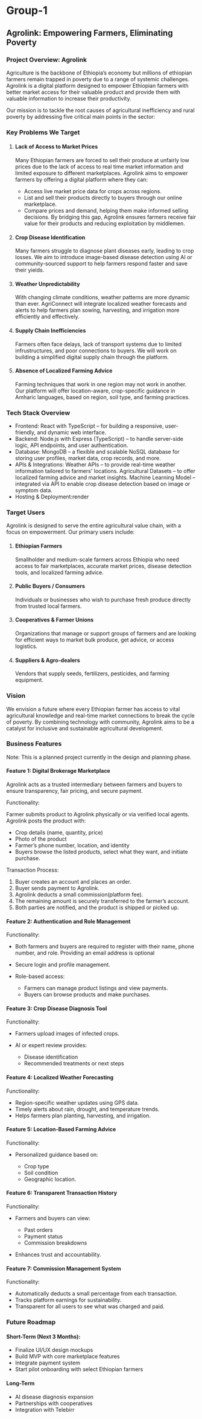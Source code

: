 # Group-1
## Agrolink: Empowering Farmers, Eliminating Poverty
### Project Overview: Agrolink
Agriculture is the backbone of Ethiopia’s economy but millions of ethiopian farmers remain trapped in poverty due to a range of systemic challenges. Agrolink is a digital platform designed to empower Ethiopian farmers with better market access for their valuable product and provide them with valuable information to increase their productivity.

Our mission is to tackle the root causes of agricultural inefficiency and rural poverty by addressing five critical main points in the sector:
### Key Problems We Target
1. #### Lack of Access to Market Prices
   Many Ethiopian farmers are forced to sell their produce at unfairly low prices due to the lack of access to real time market information and limited exposure to             different marketplaces.
   Agrolink aims to empower farmers by offering a digital platform where they can:
     * Access live market price data for crops across regions.
     * List and sell their products directly to buyers through our online marketplace.
     * Compare prices and demand, helping them make informed selling decisions.
   By bridging this gap, Agrolink ensures farmers receive fair value for their products and reducing exploitation by middlemen.

2. #### Crop Disease Identification
   Many farmers struggle to diagnose plant diseases early, leading to crop losses. We aim to introduce image-based disease detection using AI or community-sourced support      to help farmers respond faster and save their yields.
3. #### Weather Unpredictability
   With changing climate conditions, weather patterns are more dynamic than ever. AgriConnect will integrate localized weather forecasts and alerts to help farmers plan         sowing, harvesting, and irrigation more efficiently and effectively.
4. #### Supply Chain Inefficiencies
   Farmers often face delays, lack of transport systems due to limited infrustructures, and poor connections to buyers. We will work on building a simplified digital supply     chain through the platform.
5. #### Absence of Localized Farming Advice
   Farming techniques that work in one region may not work in another. Our platform will offer location-aware, crop-specific guidance in Amharic languages, based on region,    soil type, and farming practices.


### Tech Stack Overview
- Frontend:
  React with TypeScript – for building a responsive, user-friendly, and dynamic web interface.
- Backend:
  Node.js with Express (TypeScript) – to handle server-side logic, API endpoints, and user authentication.
- Database:
  MongoDB – a flexible and scalable NoSQL database for storing user profiles, market data, crop records, and more.
- APIs & Integrations:
  Weather APIs – to provide real-time weather information tailored to farmers' locations.
  Agricultural Datasets – to offer localized farming advice and market insights.
  Machine Learning Model – integrated via API to enable crop disease detection based on image or symptom data.
- Hosting & Deployment:render

### Target Users
Agrolink is designed to serve the entire agricultural value chain, with a focus on empowerment. Our primary users include:

1. #### Ethiopian Farmers
   Smallholder and medium-scale farmers across Ethiopia who need access to fair marketplaces, accurate market prices, disease detection tools, and localized farming advice.

2. #### Public Buyers / Consumers
   Individuals or businesses who wish to purchase fresh produce directly from trusted local farmers.

3. #### Cooperatives & Farmer Unions
   Organizations that manage or support groups of farmers and are looking for efficient ways to market bulk produce, get advice, or access logistics.

4. #### Suppliers & Agro-dealers
   Vendors that supply seeds, fertilizers, pesticides, and farming equipment.
  

### Vision
We envision a future where every Ethiopian farmer has access to vital agricultural knowledge and real-time market connections to break the cycle of poverty. By combining technology with community, Agrolink aims to be a catalyst for inclusive and sustainable agricultural development.

### Business Features

Note: This is a planned project currently in the design and planning phase.

#### Feature 1: Digital Brokerage Marketplace

Agrolink acts as a trusted intermediary between farmers and buyers to ensure transparency, fair pricing, and secure payment.

Functionality:

Farmer submits product to Agrolink physically or via verified local agents.
Agrolink posts the product with:

  * Crop details (name, quantity, price)
  * Photo of the product
  * Farmer’s phone number, location, and identity
* Buyers browse the listed products, select what they want, and initiate purchase.

Transaction Process:

1. Buyer creates an account and places an order.
2. Buyer sends payment to Agrolink.
3. Agrolink deducts a small commission(platform fee).
4. The remaining amount is securely transferred to the farmer’s account.
5. Both parties are notified, and the product is shipped or picked up.

#### Feature 2: Authentication and Role Management

Functionality:

* Both farmers and buyers are required to register with their name, phone number, and role. Providing an email address is optional
* Secure login and profile management.
* Role-based access:

  * Farmers can manage product listings and view payments.
  * Buyers can browse products and make purchases.

#### Feature 3: Crop Disease Diagnosis Tool

Functionality:

* Farmers upload images of infected crops.
* AI or expert review provides:

  * Disease identification
  * Recommended treatments or next steps

#### Feature 4: Localized Weather Forecasting

Functionality:

* Region-specific weather updates using GPS data.
* Timely alerts about rain, drought, and temperature trends.
* Helps farmers plan planting, harvesting, and irrigation.

#### Feature 5: Location-Based Farming Advice

Functionality:

* Personalized guidance based on:

  * Crop type
  * Soil condition
  * Geographic location.


#### Feature 6: Transparent Transaction History

Functionality:

* Farmers and buyers can view:

  * Past orders
  * Payment status
  * Commission breakdowns
* Enhances trust and accountability.
#### Feature 7: Commission Management System

Functionality:

* Automatically deducts a small percentage from each transaction.
* Tracks platform earnings for sustainability.
* Transparent for all users to see what was charged and paid.
   
### Future Roadmap

 #### Short-Term (Next 3 Months):
 * Finalize UI/UX design mockups
 * Build MVP with core marketplace features
 * Integrate payment system 
 * Start pilot onboarding with select Ethiopian farmers
 
 #### Long-Term 
 * AI disease diagnosis expansion
 * Partnerships with cooperatives
 * Integration with Telebirr 

 







